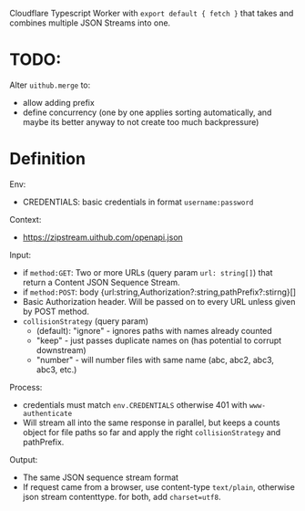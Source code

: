 Cloudflare Typescript Worker with `export default { fetch }` that takes and combines multiple JSON Streams into one.

# TODO:

Alter `uithub.merge` to:

- allow adding prefix
- define concurrency (one by one applies sorting automatically, and maybe its better anyway to not create too much backpressure)

# Definition

Env:

- CREDENTIALS: basic credentials in format `username:password`

Context:

- https://zipstream.uithub.com/openapi.json

Input:

- if `method:GET`: Two or more URLs (query param `url: string[]`) that return a Content JSON Sequence Stream.
- if `method:POST`: body {url:string,Authorization?:string,pathPrefix?:stirng}[]
- Basic Authorization header. Will be passed on to every URL unless given by POST method.
- `collisionStrategy` (query param)
  - (default): "ignore" - ignores paths with names already counted
  - "keep" - just passes duplicate names on (has potential to corrupt downstream)
  - "number" - will number files with same name (abc, abc2, abc3, abc3, etc.)

Process:

- credentials must match `env.CREDENTIALS` otherwise 401 with `www-authenticate`
- Will stream all into the same response in parallel, but keeps a counts object for file paths so far and apply the right `collisionStrategy` and pathPrefix.

Output:

- The same JSON sequence stream format
- If request came from a browser, use content-type `text/plain`, otherwise json stream contenttype. for both, add `charset=utf8`.
